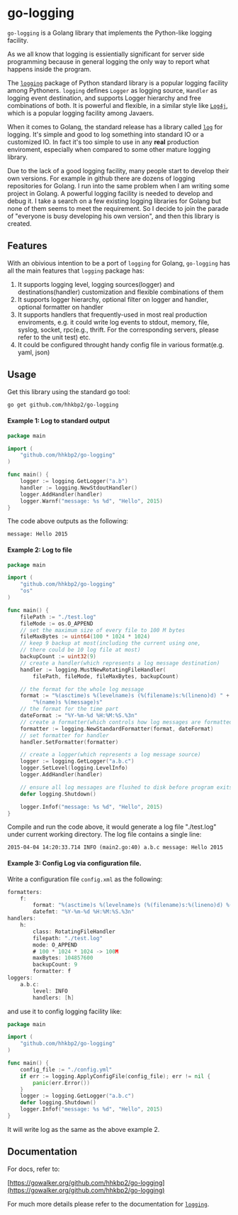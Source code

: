 go-logging
==========

```go-logging``` is a Golang library that implements the Python-like logging facility. 

As we all know that logging is essientially significant for server side programming because in general logging the only way to report what happens inside the program. 

The [```logging```][python-logging-page] package of Python standard library is a popular logging facility among Pythoners. ```logging``` defines ```Logger``` as logging source, ```Handler``` as logging event destination, and supports Logger hierarchy and free combinations of both.  It is powerful and flexible,  in a similar style like [```Log4j```][log4j-page], which is a popular logging facility among Javaers.

When it comes to Golang, the standard release has a library called [```log```][golang-log-page] for logging. It's simple and good to log something into standard IO or a customized IO. In fact it's too simple to use in any **real** production enviroment, especially when compared to some other mature logging library. 

Due to the lack of a good logging facility, many people start to develop their own versions. For example in github there are dozens of logging repositories for Golang. I run into the same problem when I am writing some project in Golang. A powerful logging facility is needed to develop and debug it. I take a search on a few existing logging libraries for Golang but none of them seems to meet the requirement. So I decide to join the parade of "everyone is busy developing his own version", and then this library is created.

## Features

With an obivious intention to be a port of ```logging``` for Golang, ```go-logging``` has all the main features that ```logging``` package has:

1. It supports logging level, logging sources(logger) and destinations(handler) customization and flexible combinations of them
2. It supports logger hierarchy, optional filter on logger and handler, optional formatter on handler
3. It supports handlers that frequently-used in most real production enviroments, e.g. it could write log events to stdout, memory, file, syslog, socket, rpc(e.g., thrift. For the corresponding servers, please refer to the unit test) etc.
4. It could be configured throught handy config file in various format(e.g. yaml, json)

## Usage

Get this library using the standard go tool:

```bash
go get github.com/hhkbp2/go-logging
```

#### Example 1: Log to standard output

```go
package main

import (
	"github.com/hhkbp2/go-logging"
)

func main() {
	logger := logging.GetLogger("a.b")
	handler := logging.NewStdoutHandler()
	logger.AddHandler(handler)
	logger.Warnf("message: %s %d", "Hello", 2015)
}
```

The code above outputs as the following:

```text
message: Hello 2015
```

#### Example 2: Log to file

```go
package main

import (
	"github.com/hhkbp2/go-logging"
	"os"
)

func main() {
	filePath := "./test.log"
	fileMode := os.O_APPEND
	// set the maximum size of every file to 100 M bytes
	fileMaxBytes := uint64(100 * 1024 * 1024)
	// keep 9 backup at most(including the current using one,
	// there could be 10 log file at most)
	backupCount := uint32(9)
	// create a handler(which represents a log message destination)
	handler := logging.MustNewRotatingFileHandler(
		filePath, fileMode, fileMaxBytes, backupCount)

	// the format for the whole log message
	format := "%(asctime)s %(levelname)s (%(filename)s:%(lineno)d) " +
		"%(name)s %(message)s"
	// the format for the time part
	dateFormat := "%Y-%m-%d %H:%M:%S.%3n"
	// create a formatter(which controls how log messages are formatted)
	formatter := logging.NewStandardFormatter(format, dateFormat)
	// set formatter for handler
	handler.SetFormatter(formatter)

	// create a logger(which represents a log message source)
	logger := logging.GetLogger("a.b.c")
	logger.SetLevel(logging.LevelInfo)
	logger.AddHandler(handler)

	// ensure all log messages are flushed to disk before program exits.
	defer logging.Shutdown()

	logger.Infof("message: %s %d", "Hello", 2015)
}
```

Compile and run the code above, it would generate a log file "./test.log" under current working directory. The log file contains a single line:

```text
2015-04-04 14:20:33.714 INFO (main2.go:40) a.b.c message: Hello 2015
```

#### Example 3: Config Log via configuration file.

Write a configuration file ```config.xml``` as the following:

```go
formatters:
    f:
        format: "%(asctime)s %(levelname)s (%(filename)s:%(lineno)d) %(name)s %(message)s"
        datefmt: "%Y-%m-%d %H:%M:%S.%3n"
handlers:
    h:
        class: RotatingFileHandler
        filepath: "./test.log"
        mode: O_APPEND
        # 100 * 1024 * 1024 -> 100M
        maxBytes: 104857600
        backupCount: 9
        formatter: f
loggers:
    a.b.c:
        level: INFO
        handlers: [h]

```

and use it to config logging facility like:

```go
package main

import (
	"github.com/hhkbp2/go-logging"
)

func main() {
	config_file := "./config.yml"
	if err := logging.ApplyConfigFile(config_file); err != nil {
		panic(err.Error())
	}
	logger := logging.GetLogger("a.b.c")
	defer logging.Shutdown()
	logger.Infof("message: %s %d", "Hello", 2015)
}
```

It will write log as the same as the above example 2.

## Documentation

For docs, refer to: 

[https://gowalker.org/github.com/hhkbp2/go-logging](https://gowalker.org/github.com/hhkbp2/go-logging)  

For much more details please refer to the documentation for [```logging```][python-logging-page].

[python-logging-page]: https://docs.python.org/2/library/logging.html

[log4j-page]: http://logging.apache.org/log4j/

[golang-log-page]: http://golang.org/pkg/log/

